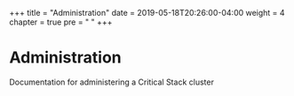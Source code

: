 +++
title = "Administration"
date = 2019-05-18T20:26:00-04:00
weight = 4
chapter = true
pre = "<i class='fas fa-info'></i> "
+++

# Administration

Documentation for administering a Critical Stack cluster

